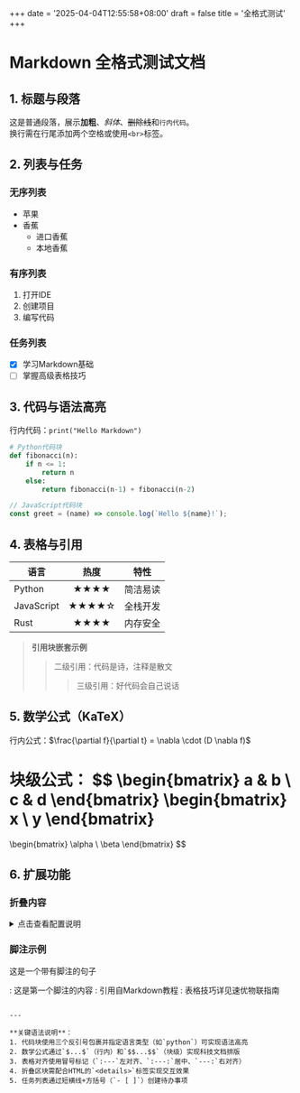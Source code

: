 +++
date = '2025-04-04T12:55:58+08:00'
draft = false
title = '全格式测试'
+++
# Markdown 全格式测试文档

## 1. 标题与段落
这是普通段落，展示**加粗**、*斜体*、~~删除线~~和`行内代码`。  
换行需在行尾添加两个空格或使用`<br>`标签。

## 2. 列表与任务
### 无序列表
- 苹果
- 香蕉
  - 进口香蕉
  - 本地香蕉

### 有序列表
1. 打开IDE
2. 创建项目
3. 编写代码

### 任务列表
- [x] 学习Markdown基础
- [ ] 掌握高级表格技巧

## 3. 代码与语法高亮
行内代码：`print("Hello Markdown")`

```python
# Python代码块
def fibonacci(n):
    if n <= 1:
        return n
    else:
        return fibonacci(n-1) + fibonacci(n-2)
```

```javascript
// JavaScript代码块
const greet = (name) => console.log(`Hello ${name}!`);
```

## 4. 表格与引用
| 语言       | 热度 | 特性          |
|------------|:----:|--------------|
| Python     | ★★★★ | 简洁易读      |
| JavaScript | ★★★★☆| 全栈开发      |
| Rust       | ★★★★ | 内存安全      |

> **引用块嵌套示例**  
> > 二级引用：代码是诗，注释是散文  
> >> 三级引用：好代码会自己说话

## 5. 数学公式（KaTeX）
行内公式：$\frac{\partial f}{\partial t} = \nabla \cdot (D \nabla f)$

块级公式：
$$
\begin{bmatrix}
a & b \\
c & d 
\end{bmatrix}
\begin{bmatrix}
x \\
y 
\end{bmatrix}
=
\begin{bmatrix}
\alpha \\
\beta 
\end{bmatrix}
$$

## 6. 扩展功能
### 折叠内容
<details>
<summary>点击查看配置说明</summary>

```yaml
# 服务器配置
server:
  port: 8080
  ssl: true
```
</details>

### 脚注示例
这是一个带有脚注的句子

: 这是第一个脚注的内容
: 引用自Markdown教程
: 表格技巧详见速优物联指南
```

---

**关键语法说明**：
1. 代码块使用三个反引号包裹并指定语言类型（如`python`）可实现语法高亮
2. 数学公式通过`$...$`（行内）和`$$...$$`（块级）实现科技文档排版
3. 表格对齐使用冒号标记（`:---`左对齐、`:---:`居中、`---:`右对齐）
4. 折叠区块需配合HTML的`<details>`标签实现交互效果
5. 任务列表通过短横线+方括号（`- [ ]`）创建待办事项